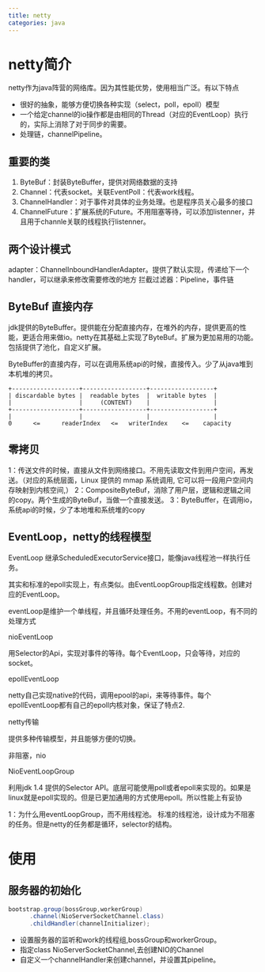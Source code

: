 ```yaml
---
title: netty
categories: java
---
```

# netty简介
netty作为java阵营的网络库。因为其性能优势，使用相当广泛。有以下特点
	
- 很好的抽象，能够方便切换各种实现（select，poll，epoll）模型
- 一个给定channel的io操作都是由相同的Thread（对应的EventLoop）执行的，实际上消除了对于同步的需要。
- 处理链，channelPipeline。
	
## 重要的类

1. ByteBuf：封装ByteBuffer，提供对网络数据的支持
2. Channel：代表socket。关联EventPoll：代表work线程。
3. ChannelHandler：对于事件对具体的业务处理。也是程序员关心最多的接口
4. ChannelFuture：扩展系统的Future。不用阻塞等待，可以添加listenner，并且用于channle关联的线程执行listenner。

## 两个设计模式
adapter：ChannelInboundHandlerAdapter。提供了默认实现，传递给下一个handler，可以继承来修改需要修改的地方
拦截过滤器：Pipeline，事件链


## ByteBuf 直接内存

jdk提供的ByteBuffer。提供能在分配直接内存，在堆外的内存，提供更高的性能，更适合用来做io。netty在其基础上实现了ByteBuf。扩展为更加易用的功能。包括提供了池化，自定义扩展。

ByteBuffer的直接内存，可以在调用系统api的时候，直接传入。少了从java堆到本机堆的拷贝。

```
+-------------------+------------------+------------------+
| discardable bytes |  readable bytes  |  writable bytes  |
|                   |     (CONTENT)    |                  |
+-------------------+------------------+------------------+
|                   |                  |                  |
0      <=      readerIndex   <=   writerIndex    <=    capacity
```

## 零拷贝

1：传送文件的时候，直接从文件到网络接口。不用先读取文件到用户空间，再发送。（对应的系统层面，Linux 提供的 mmap 系统调用, 它可以将一段用户空间内存映射到内核空间,）
2：CompositeByteBuf，消除了用户层，逻辑和逻辑之间的copy。两个生成的ByteBuf，当做一个直接发送。
3：ByteBuffer，在调用io，系统api的时候，少了本地堆和系统堆的copy


## EventLoop，netty的线程模型

EventLoop 继承ScheduledExecutorService接口，能像java线程池一样执行任务。

其实和标准的epoll实现上，有点类似。由EventLoopGroup指定线程数。创建对应的EventLoop。

eventLoop是维护一个单线程，并且循环处理任务。不用的eventLoop，有不同的处理方式

nioEventLoop

用Selector的Api，实现对事件的等待。每个EventLoop，只会等待，对应的socket。

epollEventLoop

netty自己实现native的代码，调用epool的api，来等待事件。每个epollEventLoop都有自己的epoll内核对象，保证了特点2.



netty传输

提供多种传输模型，并且能够方便的切换。

非阻塞，nio

NioEventLoopGroup

利用jdk 1.4 提供的Selector API。底层可能使用poll或者epoll来实现的。如果是linux就是epoll实现的。但是已更加通用的方式使用epoll。所以性能上有妥协


1：为什么用eventLoopGroup，而不用线程池。
标准的线程池，设计成为不阻塞的任务。但是netty的任务都是循环，selector的结构。

# 使用

## 服务器的初始化

```java
bootstrap.group(bossGroup,workerGroup)
      .channel(NioServerSocketChannel.class)
      .childHandler(channelInitializer);
```

- 设置服务器的监听和work的线程组,bossGroup和workerGroup。
- 指定class NioServerSocketChannel,去创建NIO的Channel
- 自定义一个channelHandler来创建channel，并设置其pipeline。